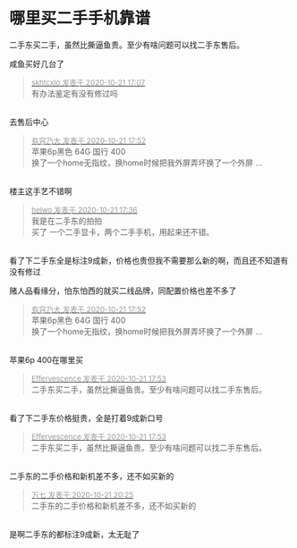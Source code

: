 # 哪里买二手手机靠谱


二手东买二手，虽然比撕逼鱼贵。至少有啥问题可以找二手东售后。

咸鱼买好几台了

<div class="quote"><blockquote><font size="2"><a href="https://www.hostloc.com/forum.php?mod=redirect&amp;goto=findpost&amp;pid=9332349&amp;ptid=756847" target="_blank"><font color="#999999">skhtcxlo 发表于 2020-10-21 17:07</font></a></font><br />
有办法鉴定有没有修过吗</blockquote></div><br />
去售后中心

<div class="quote"><blockquote><font size="2"><a href="https://www.hostloc.com/forum.php?mod=redirect&amp;goto=findpost&amp;pid=9332546&amp;ptid=756847" target="_blank"><font color="#999999">有容乃大 发表于 2020-10-21 17:52</font></a></font><br />
苹果6p黑色 64G 国行 400<br />
换了一个home无指纹，换home时候把我外屏弄坏换了一个外屏 ...</blockquote></div><br />
楼主这手艺不错啊

<div class="quote"><blockquote><font size="2"><a href="https://www.hostloc.com/forum.php?mod=redirect&amp;goto=findpost&amp;pid=9332468&amp;ptid=756847" target="_blank"><font color="#999999">helwo 发表于 2020-10-21 17:36</font></a></font><br />
我是在二手东的拍拍<br />
买了 一个二手显卡，两个二手手机，用起来还不错。</blockquote></div><br />
看了下二手东全是标注9成新，价格也贵但我不需要那么新的啊，而且还不知道有没有修过<img id="aimg_T5Wfz" onclick="zoom(this, this.src, 0, 0, 0)" class="zoom" src="https://cdn.jsdelivr.net/gh/hishis/forum-master/public/images/patch.gif" onmouseover="img_onmouseoverfunc(this)" onload="thumbImg(this)" border="0" alt="" />

赌人品看缘分，怕东怕西的就买二线品牌，同配置价格也差不多了

<div class="quote"><blockquote><font size="2"><a href="https://www.hostloc.com/forum.php?mod=redirect&amp;goto=findpost&amp;pid=9332546&amp;ptid=756847" target="_blank"><font color="#999999">有容乃大 发表于 2020-10-21 17:52</font></a></font><br />
苹果6p黑色 64G 国行 400<br />
换了一个home无指纹，换home时候把我外屏弄坏换了一个外屏 ...</blockquote></div><br />
苹果6p 400在哪里买<img id="aimg_rfEk1" onclick="zoom(this, this.src, 0, 0, 0)" class="zoom" src="https://cdn.jsdelivr.net/gh/hishis/forum-master/public/images/patch.gif" onmouseover="img_onmouseoverfunc(this)" onload="thumbImg(this)" border="0" alt="" />

<div class="quote"><blockquote><font size="2"><a href="https://www.hostloc.com/forum.php?mod=redirect&amp;goto=findpost&amp;pid=9332549&amp;ptid=756847" target="_blank"><font color="#999999">Effervescence 发表于 2020-10-21 17:53</font></a></font><br />
二手东买二手，虽然比撕逼鱼贵。至少有啥问题可以找二手东售后。</blockquote></div><br />
看了下二手东价格挺贵，全是打着9成新口号<img id="aimg_DYW33" onclick="zoom(this, this.src, 0, 0, 0)" class="zoom" src="https://cdn.jsdelivr.net/gh/hishis/forum-master/public/images/patch.gif" onmouseover="img_onmouseoverfunc(this)" onload="thumbImg(this)" border="0" alt="" />

<div class="quote"><blockquote><font size="2"><a href="https://www.hostloc.com/forum.php?mod=redirect&amp;goto=findpost&amp;pid=9332549&amp;ptid=756847" target="_blank"><font color="#999999">Effervescence 发表于 2020-10-21 17:53</font></a></font><br />
二手东买二手，虽然比撕逼鱼贵。至少有啥问题可以找二手东售后。</blockquote></div><br />
二手东的二手价格和新机差不多，还不如买新的

<div class="quote"><blockquote><font size="2"><a href="https://www.hostloc.com/forum.php?mod=redirect&amp;goto=findpost&amp;pid=9333164&amp;ptid=756847" target="_blank"><font color="#999999">万七 发表于 2020-10-21 20:25</font></a></font><br />
二手东的二手价格和新机差不多，还不如买新的</blockquote></div><br />
是啊二手东的都标注9成新，太无耻了<img id="aimg_oWa4e" onclick="zoom(this, this.src, 0, 0, 0)" class="zoom" src="https://cdn.jsdelivr.net/gh/hishis/forum-master/public/images/patch.gif" onmouseover="img_onmouseoverfunc(this)" onload="thumbImg(this)" border="0" alt="" />
